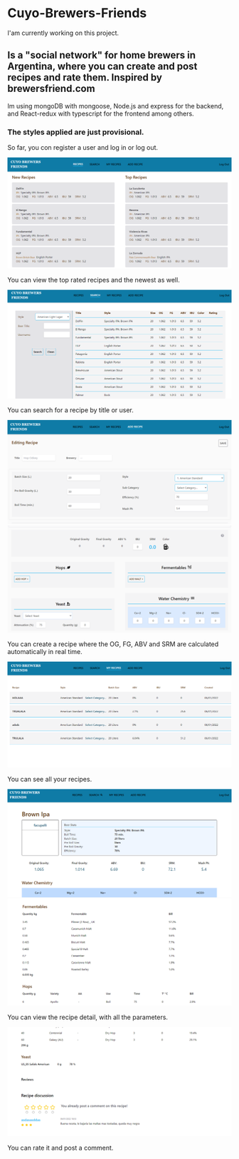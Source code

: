 # Cuyo-Brewers-Friends

I'am currently working on this project.

## Is a "social network" for home brewers in Argentina, where you can create and post recipes and rate them. Inspired by brewersfriend.com

Im using mongoDB with mongoose, Node.js and express for the backend,
and React-redux with typescript for the frontend among others.

### The styles applied are just provisional.

So far, you con register a user and log in or log out.

<img src="./images/home.png" alt="start_screen"/>

You can view the top rated recipes and the newest as well.

<img src="./images/search.png" alt="start_screen"/>

You can search for a recipe by title or user.

<img src="./images/add_recipe1.png" alt="start_screen"/>
<img src="./images/add_recipe2.png" alt="start_screen"/>

You can create a recipe where the OG, FG, ABV and SRM are calculated automatically in real time.

<img src="./images/my_recipes.png" alt="start_screen"/>

You can see all your recipes.

<img src='./images/recipe_detail1.png' alt="recipe_detail" >
<img src='./images/recipe_detail2.png' alt="recipe_detail" >

You can view the recipe detail, with all the parameters.

<img src='./images/recipe_detail3.png' alt="recipe_detail" >

You can rate it and post a comment.
